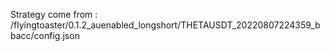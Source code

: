 Strategy come from : /flyingtoaster/0.1.2_auenabled_longshort/THETAUSDT_20220807224359_bbacc/config.json